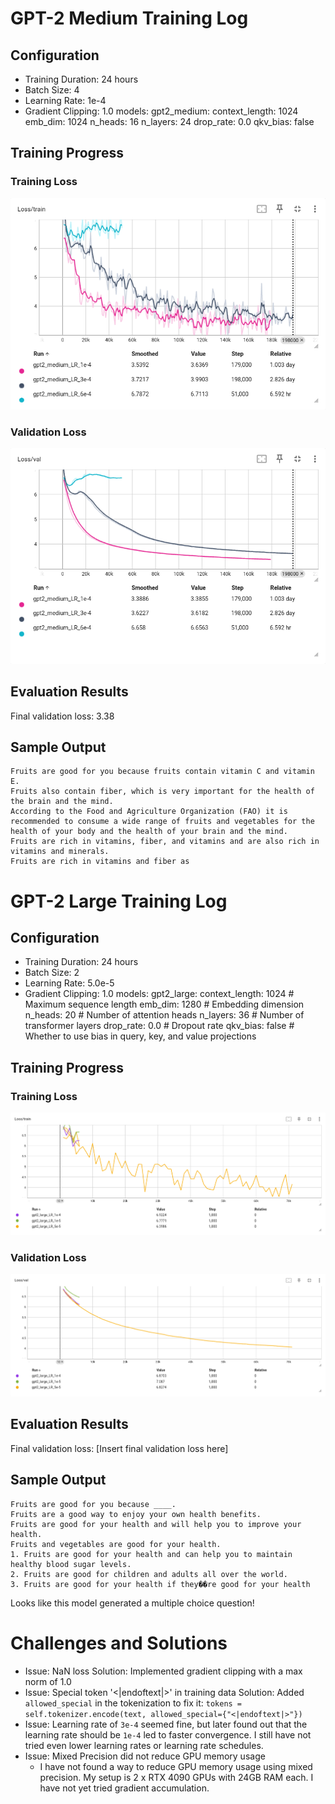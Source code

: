 # GPT-2 Medium Training Log

## Configuration
- Training Duration: 24 hours
- Batch Size: 4
- Learning Rate: 1e-4
- Gradient Clipping: 1.0
models:
  gpt2_medium:
    context_length: 1024
    emb_dim: 1024
    n_heads: 16
    n_layers: 24
    drop_rate: 0.0
    qkv_bias: false

## Training Progress

### Training Loss
![Training Loss](./images/gpt2_medium_train_loss.png)

### Validation Loss
![Validation Loss](./images/gpt2_medium_val_loss.png)

## Evaluation Results
Final validation loss: 3.38

## Sample Output
```
Fruits are good for you because fruits contain vitamin C and vitamin E.
Fruits also contain fiber, which is very important for the health of the brain and the mind.
According to the Food and Agriculture Organization (FAO) it is recommended to consume a wide range of fruits and vegetables for the health of your body and the health of your brain and the mind.
Fruits are rich in vitamins, fiber, and vitamins and are also rich in vitamins and minerals.
Fruits are rich in vitamins and fiber as
```

# GPT-2 Large Training Log

## Configuration
- Training Duration: 24 hours
- Batch Size: 2
- Learning Rate: 5.0e-5
- Gradient Clipping: 1.0
models:
  gpt2_large:
    context_length: 1024  # Maximum sequence length
    emb_dim: 1280         # Embedding dimension
    n_heads: 20           # Number of attention heads
    n_layers: 36          # Number of transformer layers
    drop_rate: 0.0        # Dropout rate
    qkv_bias: false       # Whether to use bias in query, key, and value projections

## Training Progress

### Training Loss
![Training Loss](./images/gpt2_large_train_loss.png)

### Validation Loss
![Validation Loss](./images/gpt2_large_val_loss.png)

## Evaluation Results
Final validation loss: [Insert final validation loss here]

## Sample Output
```
Fruits are good for you because ____.
Fruits are a good way to enjoy your own health benefits.
Fruits are good for your health and will help you to improve your health.
Fruits and vegetables are good for your health.
1. Fruits are good for your health and can help you to maintain healthy blood sugar levels.
2. Fruits are good for children and adults all over the world.
3. Fruits are good for your health if they��re good for your health
```
Looks like this model generated a multiple choice question!

# Challenges and Solutions
- Issue: NaN loss
  Solution: Implemented gradient clipping with a max norm of 1.0
- Issue: Special token '<|endoftext|>' in training data
  Solution: Added `allowed_special` in the tokenization to fix it: `tokens = self.tokenizer.encode(text, allowed_special={"<|endoftext|>"})`
- Issue: Learning rate of `3e-4` seemed fine, but later found out that the learning rate should be `1e-4` led to faster convergence. I still have not tried even lower learning rates or learning rate schedules.
- Issue: Mixed Precision did not reduce GPU memory usage
  - I have not found a way to reduce GPU memory usage using mixed precision. My setup is 2 x RTX 4090 GPUs with 24GB RAM each. I have not yet tried gradient accumulation.
